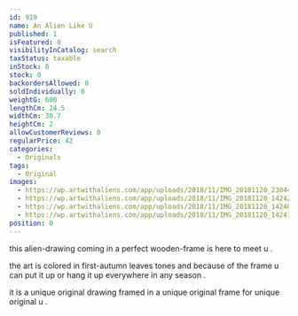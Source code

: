 ```yaml
---
id: 919
name: An Alien Like U
published: 1
isFeatured: 0
visibilityInCatalog: search
taxStatus: taxable
inStock: 0
stock: 0
backordersAllowed: 0
soldIndividually: 0
weightG: 600
lengthCm: 24.5
widthCm: 30.7
heightCm: 2
allowCustomerReviews: 0
regularPrice: 42
categories:
  - Originals
tags:
  - Original
images:
  - https://wp.artwithaliens.com/app/uploads/2018/11/IMG_20181120_230449-scaled.jpg
  - https://wp.artwithaliens.com/app/uploads/2018/11/IMG_20181120_142426-scaled.jpg
  - https://wp.artwithaliens.com/app/uploads/2018/11/IMG_20181120_142402-scaled.jpg
  - https://wp.artwithaliens.com/app/uploads/2018/11/IMG_20181120_142414-scaled.jpg
position: 0
---
```


this alien-drawing coming in a perfect wooden-frame is here to meet u .

the art is colored in first-autumn leaves tones and because of the frame u can put it up or hang it up everywhere in any season .

it is a unique original drawing framed in a unique original frame for unique original u .
